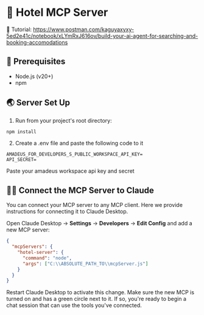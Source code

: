 # :hotel: Hotel MCP Server
:link: Tutorial: https://www.postman.com/kaguyaxyxy-5ed2e41c/notebook/xLYmRxJ616ov/build-your-ai-agent-for-searching-and-booking-accomodations
## :paperclip: Prerequisites
- Node.js (v20+)
- npm
## :earth_asia: Server Set Up
1. Run from your project's root directory:

```sh
npm install
```
2. Create a .env file and paste the following code to it

```
AMADEUS_FOR_DEVELOPERS_S_PUBLIC_WORKSPACE_API_KEY=
API_SECRET=
```
  Paste your amadeus workspace api key and secret

## 👩‍💻 Connect the MCP Server to Claude

You can connect your MCP server to any MCP client. Here we provide instructions for connecting it to Claude Desktop.

Open Claude Desktop → **Settings** → **Developers** → **Edit Config** and add a new MCP server:

```json
{
  "mcpServers": {
    "hotel-server": {
      "command": "node",
      "args": ["C:\\ABSOLUTE_PATH_TO\\mcpServer.js"]
    }
  }
}
```

Restart Claude Desktop to activate this change. Make sure the new MCP is turned on and has a green circle next to it. If so, you're ready to begin a chat session that can use the tools you've connected.


